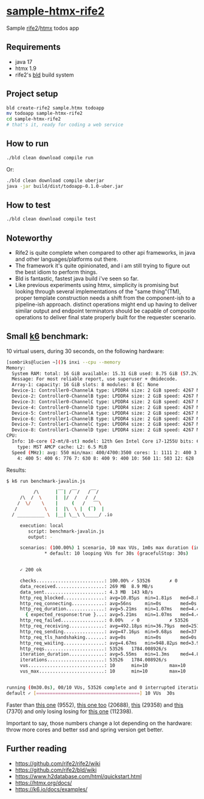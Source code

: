 # [sample-htmx-rife2][repo]

Sample [rife2][rife2]/[htmx][htmx] todos app

## Requirements

- java 17
- htmx 1.9
- rife2's [bld][bld] build system

## Project setup

```bash
bld create-rife2 sample.htmx todoapp
mv todoapp sample-htmx-rife2
cd sample-htmx-rife2
# that's it, ready for coding a web service
```

## How to run

```bash
./bld clean download compile run
```

Or:

```bash
./bld clean download compile uberjar
java -jar build/dist/todoapp-0.1.0-uber.jar
```

## How to test

```bash
./bld clean download compile test
```

## Noteworthy

- Rife2 is quite complete when compared to other api frameworks, in java and
  other languages/platforms out there.
- The framework it's quite opinionated, and i am still trying to figure out the 
  best idiom to perform things.
- Bld is fantastic, fastest java build i've seen so far.
- Like previous experiments using htmx, simplicity is promising but looking
  through several implementations of the "same thing"(TM), proper template
  construction needs a shift from the component-ish to a pipeline-ish approach.
  distinct operations might end up having to deliver similar output and endpoint
  terminators should be capable of composite operations to deliver final state
  properly built for the requester scenario.

## Small [k6][benchmark] benchmark:

10 virtual users, during 30 seconds, on the following hardware:

```bash
[sombriks@lucien ~]()$ inxi --cpu --memory
Memory:
  System RAM: total: 16 GiB available: 15.31 GiB used: 8.75 GiB (57.2%)
  Message: For most reliable report, use superuser + dmidecode.
  Array-1: capacity: 16 GiB slots: 8 modules: 8 EC: None
  Device-1: Controller0-ChannelA type: LPDDR4 size: 2 GiB speed: 4267 MT/s
  Device-2: Controller0-ChannelB type: LPDDR4 size: 2 GiB speed: 4267 MT/s
  Device-3: Controller0-ChannelC type: LPDDR4 size: 2 GiB speed: 4267 MT/s
  Device-4: Controller0-ChannelD type: LPDDR4 size: 2 GiB speed: 4267 MT/s
  Device-5: Controller1-ChannelA type: LPDDR4 size: 2 GiB speed: 4267 MT/s
  Device-6: Controller1-ChannelB type: LPDDR4 size: 2 GiB speed: 4267 MT/s
  Device-7: Controller1-ChannelC type: LPDDR4 size: 2 GiB speed: 4267 MT/s
  Device-8: Controller1-ChannelD type: LPDDR4 size: 2 GiB speed: 4267 MT/s
CPU:
  Info: 10-core (2-mt/8-st) model: 12th Gen Intel Core i7-1255U bits: 64
    type: MST AMCP cache: L2: 6.5 MiB
  Speed (MHz): avg: 550 min/max: 400/4700:3500 cores: 1: 1111 2: 400 3: 400
    4: 400 5: 400 6: 776 7: 630 8: 400 9: 400 10: 560 11: 503 12: 628
```

Results:

```bash
$ k6 run benchmark-javalin.js 

          /\      |‾‾| /‾‾/   /‾‾/   
     /\  /  \     |  |/  /   /  /    
    /  \/    \    |     (   /   ‾‾\  
   /          \   |  |\  \ |  (‾)  | 
  / __________ \  |__| \__\ \_____/ .io

     execution: local
        script: benchmark-javalin.js
        output: -

     scenarios: (100.00%) 1 scenario, 10 max VUs, 1m0s max duration (incl. graceful stop):
              * default: 10 looping VUs for 30s (gracefulStop: 30s)


     ✓ 200 ok

     checks.........................: 100.00% ✓ 53526       ✗ 0    
     data_received..................: 269 MB  8.9 MB/s
     data_sent......................: 4.3 MB  143 kB/s
     http_req_blocked...............: avg=10.85µs  min=1.81µs   med=8.87µs   max=5.82ms   p(90)=13.95µs p(95)=17.15µs
     http_req_connecting............: avg=56ns     min=0s       med=0s       max=579.88µs p(90)=0s      p(95)=0s     
     http_req_duration..............: avg=5.21ms   min=1.07ms   med=4.47ms   max=330.57ms p(90)=8.36ms  p(95)=10.36ms
       { expected_response:true }...: avg=5.21ms   min=1.07ms   med=4.47ms   max=330.57ms p(90)=8.36ms  p(95)=10.36ms
     http_req_failed................: 0.00%   ✓ 0           ✗ 53526
     http_req_receiving.............: avg=492.18µs min=36.79µs  med=251.22µs max=20.09ms  p(90)=1.08ms  p(95)=1.58ms 
     http_req_sending...............: avg=47.16µs  min=9.68µs   med=37.82µs  max=15.81ms  p(90)=65.01µs p(95)=82.28µs
     http_req_tls_handshaking.......: avg=0s       min=0s       med=0s       max=0s       p(90)=0s      p(95)=0s     
     http_req_waiting...............: avg=4.67ms   min=948.82µs med=3.97ms   max=312.58ms p(90)=7.59ms  p(95)=9.38ms 
     http_reqs......................: 53526   1784.008926/s
     iteration_duration.............: avg=5.55ms   min=1.3ms    med=4.81ms   max=331.44ms p(90)=8.76ms  p(95)=10.78ms
     iterations.....................: 53526   1784.008926/s
     vus............................: 10      min=10        max=10 
     vus_max........................: 10      min=10        max=10 


running (0m30.0s), 00/10 VUs, 53526 complete and 0 interrupted iterations
default ✓ [======================================] 10 VUs  30s
```

Faster than [this one][spring] (9552), [this one too][javalin] (20688),
[this][chi] (29358) and [this][koa] (7370) and only losing losing for
[this one][fiber] (112398).

Important to say, those numbers change a lot depending on the hardware: throw
more cores and better ssd and spring version get better.

## Further reading

- https://github.com/rife2/rife2/wiki
- https://github.com/rife2/bld/wiki
- https://www.h2database.com/html/quickstart.html
- https://htmx.org/docs/
- https://k6.io/docs/examples/

[repo]: https://github.com/sombriks/sample-htmx-rife2
[rife2]: https://rife2.com/
[htmx]: https://htmx.org/
[bld]: https://rife2.com/bld
[benchmark]: https://github.com/sombriks/node-vs-kotlin-k6-benchmark
[javalin]: https://github.com/sombriks/sample-htmx-javalin
[spring]: https://github.com/sombriks/sample-htmx-spring
[fiber]: https://github.com/sombriks/my-golang-handbook/tree/main/exercises/0015-rest-htmx
[chi]: https://github.com/sombriks/sample-htmx-chi
[koa]: https://github.com/sombriks/sample-htmx-koa

